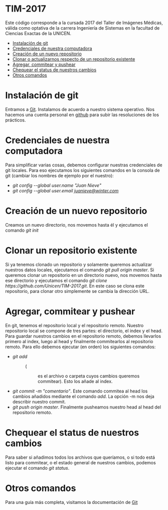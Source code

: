 # TIM-2017
Este código corresponde a la cursada 2017 del Taller de Imágenes Médicas, válida como optativa de la carrera Ingeniería de Sistemas en la facultad de Ciencias Exactas de la UNICEN.

- [Instalación de git](#instalación)
- [Credenciales de nuestra computadora](#credenciales)
- [Creación de un nuevo repositorio](#nuevorepo) 
- [Clonar o actualizarnos respecto de un repositorio existente](#clonarrepo) 
- [Agregar, commitear y pushear](#addcommitpush)
- [Chequear el status de nuestros cambios](#chequearstatus)
- [Otros comandos](#otroscomandos)


# Instalación de git #

Entramos a [Git](https://git-scm.com/). Instalamos de acuerdo a nuestro sistema operativo. Nos hacemos una cuenta personal en [github](https://github.com) para subir las resoluciones de los prácticos.

# Credenciales de nuestra computadora #
Para simplificar varias cosas, debemos configurar nuestras credenciales de git locales. Para eso ejecutamos los siguientes comandos en la consola de git (cambiar los nombres de ejemplo por el nuestro):
- *git config --global user.name "Juan Nieve"*
- *git config --global user.email juanieve@winter.com*

# Creación de un nuevo repositorio #
Creamos un nuevo directorio, nos movemos hasta él y ejecutamos el comando *git init*

# Clonar un repositorio existente #
Si ya tenemos clonado un repositorio y solamente queremos actualizar nuestros datos locales, ejecutamos el comando *git pull origin master*.
Si queremos clonar un repositorio en un directorio nuevo, nos movemos hasta ese directorio y ejecutamos el comando *git clone https&#58;//github.com/Unicen/TIM-2017.git*.
En este caso se clona este repositorio, para clonar otro simplemente se cambia la dirección URL.

# Agregar, commitear y pushear #
En git, tenemos el repositorio local y el repositorio remoto. Nuestro repositorio local se compone de tres partes: el directorio, el index y el head. Para guardar nuestros cambios en el repositorio remoto, debemos llevarlos primero al index, luego al head y finalmente commitearlos al repositorio remoto. Para ello debemos ejecutar (en orden) los siguientes comandos:

- *git add <dir>* (<dir> es el archivo o carpeta cuyos cambios queremos commitear). Esto los añade al index. 
- *git commit -m "comentario"*. Este comando commitea al head los cambios añadidos mediante el comando *add*. La opción -m nos deja describir nuestro commit.
- *git push origin master*. Finalmente pusheamos nuestro head al head del repositorio remoto.

# Chequear el status de nuestros cambios #
Para saber si añadimos todos los archivos que queríamos, o si todo está listo para commitear, o el estado general de nuestros cambios, podemos ejecutar el comando *git status*.

# Otros comandos #
Para una guía más completa, visitamos la documentación de [Git](https://git-scm.com/)
